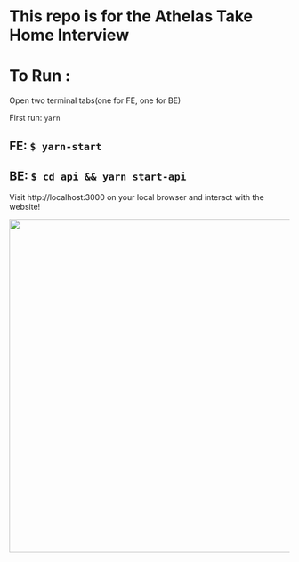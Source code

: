 # This repo is for the Athelas Take Home Interview

# To Run :

Open two terminal tabs(one for FE, one for BE)

First run: ``` yarn ```

## FE: ``` $ yarn-start ```
## BE: ``` $ cd api && yarn start-api ```

Visit http://localhost:3000 on your local browser and interact with the website!

<img src ="/api/static/img/uploads/readme/Screen Shot 2022-04-27 at 10.17.37 AM.png" width= 600/>


